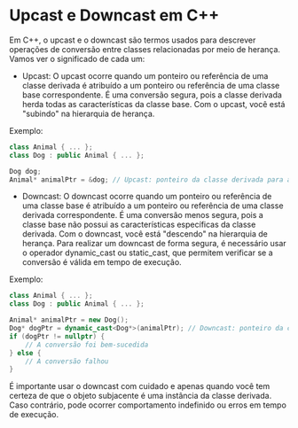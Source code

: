# Upcast e Downcast em C++

Em C++, o upcast e o downcast são termos usados para descrever operações de conversão entre classes relacionadas por meio de herança. Vamos ver o significado de cada um:

- Upcast: O upcast ocorre quando um ponteiro ou referência de uma classe derivada é atribuído a um ponteiro ou referência de uma classe base correspondente. É uma conversão segura, pois a classe derivada herda todas as características da classe base. Com o upcast, você está "subindo" na hierarquia de herança.

Exemplo:

```cpp
class Animal { ... };
class Dog : public Animal { ... };

Dog dog;
Animal* animalPtr = &dog; // Upcast: ponteiro da classe derivada para a classe base

```

- Downcast: O downcast ocorre quando um ponteiro ou referência de uma classe base é atribuído a um ponteiro ou referência de uma classe derivada correspondente. É uma conversão menos segura, pois a classe base não possui as características específicas da classe derivada. Com o downcast, você está "descendo" na hierarquia de herança. Para realizar um downcast de forma segura, é necessário usar o operador dynamic_cast ou static_cast, que permitem verificar se a conversão é válida em tempo de execução.

Exemplo:

```cpp
class Animal { ... };
class Dog : public Animal { ... };

Animal* animalPtr = new Dog();
Dog* dogPtr = dynamic_cast<Dog*>(animalPtr); // Downcast: ponteiro da classe base para a classe derivada
if (dogPtr != nullptr) {
    // A conversão foi bem-sucedida
} else {
    // A conversão falhou
}

```

É importante usar o downcast com cuidado e apenas quando você tem certeza de que o objeto subjacente é uma instância da classe derivada. Caso contrário, pode ocorrer comportamento indefinido ou erros em tempo de execução.